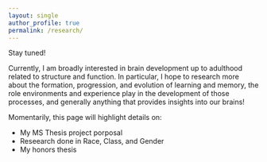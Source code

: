 ```yaml
---
layout: single
author_profile: true
permalink: /research/
---
```


Stay tuned! 

Currently, I am broadly interested in brain development up to adulthood related to structure and function. In particular, I hope to research more about the formation, progression, and evolution of learning and memory, the role environments and experience play in the development of those processes, and generally anything that provides insights into our brains!

Momentarily, this page will highlight details on:
* My MS Thesis project porposal
* Reseearch done in Race, Class, and Gender
* My honors thesis

